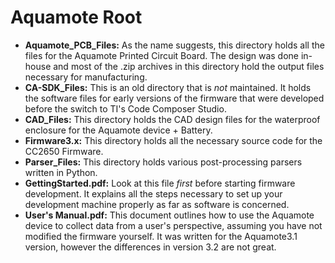 # Aquamote Root

* __Aquamote_PCB_Files:__ As the name suggests, this directory holds all the files for the Aquamote Printed Circuit Board. The design was done in-house and most of the .zip archives in this directory hold the output files necessary for manufacturing.
* __CA-SDK_Files:__ This is an old directory that is _not_ maintained. It holds the software files for early versions of the firmware that were developed before the switch to TI's Code Composer Studio.
* __CAD_Files:__ This directory holds the CAD design files for the waterproof enclosure for the Aquamote device + Battery.
* __Firmware3.x:__ This directory holds all the necessary source code for the CC2650 Firmware.
* __Parser_Files:__ This directory holds various post-processing parsers written in Python.
* __GettingStarted.pdf:__ Look at this file *first* before starting firmware development. It explains all the steps necessary to set up your development machine properly as far as software is concerned.
* __User's Manual.pdf:__ This document outlines how to use the Aquamote device to collect data from a user's perspective, assuming you have not modified the firmware yourself. It was written for the Aquamote3.1 version, however the differences in version 3.2 are not great.
